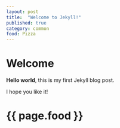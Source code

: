 ```yaml
---
layout: post
title:  "Welcome to Jekyll!"
published: true
category: common
food: Pizza
---
```


# Welcome

**Hello world**, this is my first Jekyll blog post.

I hope you like it!

<h1>{{ page.food }}</h1>
